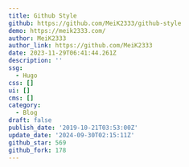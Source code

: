 ```yaml
---
title: Github Style
github: https://github.com/MeiK2333/github-style
demo: https://meik2333.com/
author: MeiK2333
author_link: https://github.com/MeiK2333
date: 2023-11-29T06:41:44.261Z
description: ''
ssg:
  - Hugo
css: []
ui: []
cms: []
category:
  - Blog
draft: false
publish_date: '2019-10-21T03:53:00Z'
update_date: '2024-09-30T02:15:11Z'
github_star: 569
github_fork: 178
---
```

